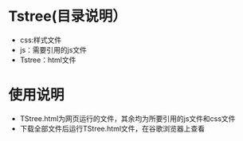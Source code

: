 # Tstree(目录说明）
- css:样式文件
- js：需要引用的js文件
- Tstree：html文件
# 使用说明
- TStree.html为网页运行的文件，其余均为所要引用的js文件和css文件
- 下载全部文件后运行TStree.html文件，在谷歌浏览器上查看
